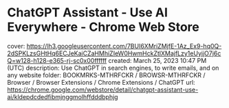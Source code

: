 # ChatGPT Assistant - Use AI Everywhere - Chrome Web Store

cover: https://lh3.googleusercontent.com/7BUI6XMriZMjfE-1Az_Ex9-hq0Q-2dSPKLzsGHtHq6ECJeKaiCZaHMhiZIeW0HwmHckZtlXMajfLzy1eUyjjO7j6cQ=w128-h128-e365-rj-sc0x00ffffff
created: March 25, 2023 10:47 PM (UTC)
description: Use ChatGPT in search engines, to write emails, and on any website
folder: BOOKMRKS-MTHRFCKR / BROWSR-MTHRFCKR / Browser / Browser Extensions / Chrome Extensions / ChatGPT
url: https://chrome.google.com/webstore/detail/chatgpt-assistant-use-ai/kldepdcdedfibmjnggmolhffdddbphjg
